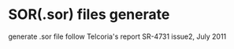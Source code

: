 # SOR(.sor) files generate
generate .sor file follow Telcoria's report SR-4731 issue2,  July 2011  
